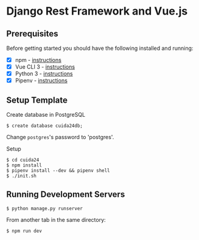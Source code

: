 # Django Rest Framework and Vue.js
## Prerequisites

Before getting started you should have the following installed and running:

- [X] npm - [instructions](https://www.npmjs.com/get-npm)
- [X] Vue CLI 3 - [instructions](https://cli.vuejs.org/guide/installation.html)
- [X] Python 3 - [instructions](https://wiki.python.org/moin/BeginnersGuide)
- [X] Pipenv - [instructions](https://pipenv.readthedocs.io/en/latest/install/#installing-pipenv)

## Setup Template

Create database in PostgreSQL
```
$ create database cuida24db;
```

Change `postgres`'s password to 'postgres'.

Setup
```
$ cd cuida24
$ npm install
$ pipenv install --dev && pipenv shell
$ ./init.sh
```

## Running Development Servers

```
$ python manage.py runserver
```

From another tab in the same directory:

```
$ npm run dev
```